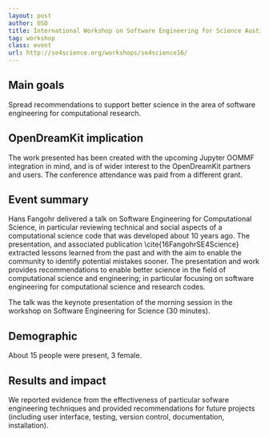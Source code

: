 ```yaml
---
layout: post
author: USO
title: International Workshop on Software Engineering for Science Austin (TX, USA), 2016-05-16
tag: workshop
class: event
url: http://se4science.org/workshops/se4science16/
---
```


  ## Main goals

 Spread recommendations to support better
  science in the area of software engineering for computational research.

  ## OpenDreamKit implication

 The work presented has been created with
  the upcoming Jupyter OOMMF integration in mind, and is of wider
  interest to the OpenDreamKit partners and users. The conference
  attendance was paid from a different grant.

  ## Event summary

 Hans Fangohr delivered a talk on Software
  Engineering for Computational Science, in particular reviewing
  technical and social aspects of a computational science code that
  was developed about 10 years ago. The presentation, and associated
  publication \cite{16FangohrSE4Science} extracted lessons learned from the past and with the aim
  to enable the community to identify potential mistakes sooner. The
  presentation and work provides recommendations to enable better
  science in the field of computational science and engineering; in
  particular focusing on software engineering for computational
  science and research codes.

  The talk was the keynote presentation of the morning session in the
  workshop on Software Engineering for Science (30 minutes).

  ## Demographic

 About 15 people were present, 3 female.

  ## Results and impact

 We reported evidence from the
  effectiveness of particular sofware engineering techniques and
  provided recommendations for future projects (including user
  interface, testing, version control, documentation,
  installation).




